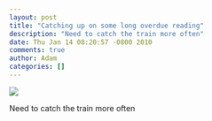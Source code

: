 ```yaml
---
layout: post
title: "Catching up on some long overdue reading"
description: "Need to catch the train more often"
date: Thu Jan 14 08:20:57 -0800 2010
comments: true
author: Adam
categories: []
---
```


<img src="/images/catching-up-on-some-long-overdue-reading/2010-01-14_16.10.33.jpg">
</p><p>Need to catch the train more often
